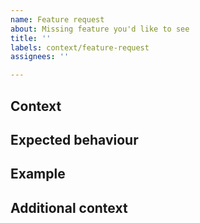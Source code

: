 ```yaml
---
name: Feature request
about: Missing feature you'd like to see
title: ''
labels: context/feature-request
assignees: ''

---
```


## Context

<!-- A clear and concise description of what the problem is.  -->

## Expected behaviour 

<!-- A clear and concise description of what you want to happen. -->

## Example

<!-- An example that describes the behaviour.  -->

## Additional context

<!-- Add any other context or screenshots about the feature request here. -->
